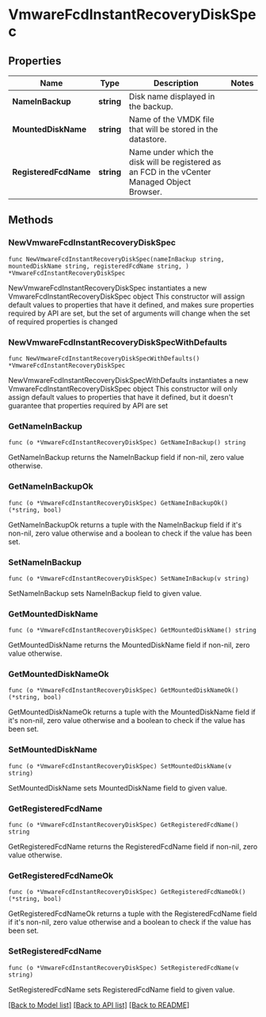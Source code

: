 # VmwareFcdInstantRecoveryDiskSpec

## Properties

Name | Type | Description | Notes
------------ | ------------- | ------------- | -------------
**NameInBackup** | **string** | Disk name displayed in the backup. | 
**MountedDiskName** | **string** | Name of the VMDK file that will be stored in the datastore. | 
**RegisteredFcdName** | **string** | Name under which the disk will be registered as an FCD in the vCenter Managed Object Browser. | 

## Methods

### NewVmwareFcdInstantRecoveryDiskSpec

`func NewVmwareFcdInstantRecoveryDiskSpec(nameInBackup string, mountedDiskName string, registeredFcdName string, ) *VmwareFcdInstantRecoveryDiskSpec`

NewVmwareFcdInstantRecoveryDiskSpec instantiates a new VmwareFcdInstantRecoveryDiskSpec object
This constructor will assign default values to properties that have it defined,
and makes sure properties required by API are set, but the set of arguments
will change when the set of required properties is changed

### NewVmwareFcdInstantRecoveryDiskSpecWithDefaults

`func NewVmwareFcdInstantRecoveryDiskSpecWithDefaults() *VmwareFcdInstantRecoveryDiskSpec`

NewVmwareFcdInstantRecoveryDiskSpecWithDefaults instantiates a new VmwareFcdInstantRecoveryDiskSpec object
This constructor will only assign default values to properties that have it defined,
but it doesn't guarantee that properties required by API are set

### GetNameInBackup

`func (o *VmwareFcdInstantRecoveryDiskSpec) GetNameInBackup() string`

GetNameInBackup returns the NameInBackup field if non-nil, zero value otherwise.

### GetNameInBackupOk

`func (o *VmwareFcdInstantRecoveryDiskSpec) GetNameInBackupOk() (*string, bool)`

GetNameInBackupOk returns a tuple with the NameInBackup field if it's non-nil, zero value otherwise
and a boolean to check if the value has been set.

### SetNameInBackup

`func (o *VmwareFcdInstantRecoveryDiskSpec) SetNameInBackup(v string)`

SetNameInBackup sets NameInBackup field to given value.


### GetMountedDiskName

`func (o *VmwareFcdInstantRecoveryDiskSpec) GetMountedDiskName() string`

GetMountedDiskName returns the MountedDiskName field if non-nil, zero value otherwise.

### GetMountedDiskNameOk

`func (o *VmwareFcdInstantRecoveryDiskSpec) GetMountedDiskNameOk() (*string, bool)`

GetMountedDiskNameOk returns a tuple with the MountedDiskName field if it's non-nil, zero value otherwise
and a boolean to check if the value has been set.

### SetMountedDiskName

`func (o *VmwareFcdInstantRecoveryDiskSpec) SetMountedDiskName(v string)`

SetMountedDiskName sets MountedDiskName field to given value.


### GetRegisteredFcdName

`func (o *VmwareFcdInstantRecoveryDiskSpec) GetRegisteredFcdName() string`

GetRegisteredFcdName returns the RegisteredFcdName field if non-nil, zero value otherwise.

### GetRegisteredFcdNameOk

`func (o *VmwareFcdInstantRecoveryDiskSpec) GetRegisteredFcdNameOk() (*string, bool)`

GetRegisteredFcdNameOk returns a tuple with the RegisteredFcdName field if it's non-nil, zero value otherwise
and a boolean to check if the value has been set.

### SetRegisteredFcdName

`func (o *VmwareFcdInstantRecoveryDiskSpec) SetRegisteredFcdName(v string)`

SetRegisteredFcdName sets RegisteredFcdName field to given value.



[[Back to Model list]](../README.md#documentation-for-models) [[Back to API list]](../README.md#documentation-for-api-endpoints) [[Back to README]](../README.md)


